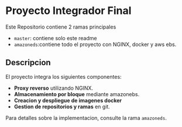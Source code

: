 # Proyecto Integrador Final

Este Repositorio contiene 2 ramas principales

- `master`: contiene solo este readme
- `amazoneds`:contiene todo el proyecto con NGINX, docker y aws ebs.

## Descripcion

El proyecto integra los siguientes componentes:

- **Proxy reverso** utilizando NGINX.
- **Almacenamiento por bloque** mediante amazonebs.
- **Creacion y despliegue de imagenes docker**
- **Gestion de repositorios y ramas** en git.

Para detalles sobre la implementacion, consulte la rama `amazoneds`.
